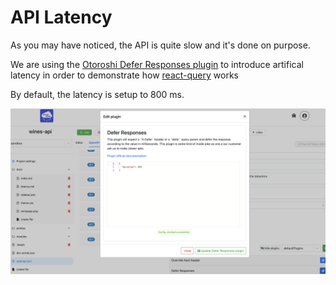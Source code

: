 # API Latency

As you may have noticed, the API is quite slow and it's done on purpose. 

We are using the [Otoroshi Defer Responses plugin](https://maif.github.io/otoroshi/manual/plugins/built-in-plugins.html#otoroshi.next.plugins.NgDeferPlugin) 
to introduce artifical latency in order to demonstrate how [react-query](https://tanstack.com/query/latest/docs/framework/react/overview) works

By default, the latency is setup to 800 ms.

<div style="width: 100%; display: flex; justify-content: center; align-items: center;">
  <img src="/docs/defer.png" alt="The defer responses plugin" width="900" height="auto" class="centered-img">
</div>